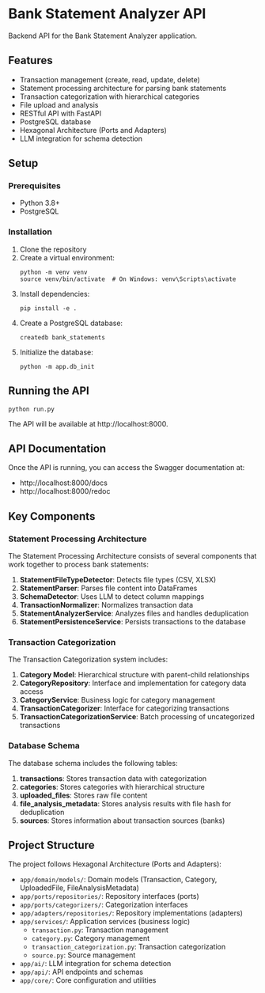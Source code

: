 # Bank Statement Analyzer API

Backend API for the Bank Statement Analyzer application.

## Features

- Transaction management (create, read, update, delete)
- Statement processing architecture for parsing bank statements
- Transaction categorization with hierarchical categories
- File upload and analysis
- RESTful API with FastAPI
- PostgreSQL database
- Hexagonal Architecture (Ports and Adapters)
- LLM integration for schema detection

## Setup

### Prerequisites

- Python 3.8+
- PostgreSQL

### Installation

1. Clone the repository
2. Create a virtual environment:
   ```
   python -m venv venv
   source venv/bin/activate  # On Windows: venv\Scripts\activate
   ```
3. Install dependencies:
   ```
   pip install -e .
   ```
4. Create a PostgreSQL database:
   ```
   createdb bank_statements
   ```
5. Initialize the database:
   ```
   python -m app.db_init
   ```

## Running the API

```
python run.py
```

The API will be available at http://localhost:8000.

## API Documentation

Once the API is running, you can access the Swagger documentation at:
- http://localhost:8000/docs
- http://localhost:8000/redoc

## Key Components

### Statement Processing Architecture

The Statement Processing Architecture consists of several components that work together to process bank statements:

1. **StatementFileTypeDetector**: Detects file types (CSV, XLSX)
2. **StatementParser**: Parses file content into DataFrames
3. **SchemaDetector**: Uses LLM to detect column mappings
4. **TransactionNormalizer**: Normalizes transaction data
5. **StatementAnalyzerService**: Analyzes files and handles deduplication
6. **StatementPersistenceService**: Persists transactions to the database

### Transaction Categorization

The Transaction Categorization system includes:

1. **Category Model**: Hierarchical structure with parent-child relationships
2. **CategoryRepository**: Interface and implementation for category data access
3. **CategoryService**: Business logic for category management
4. **TransactionCategorizer**: Interface for categorizing transactions
5. **TransactionCategorizationService**: Batch processing of uncategorized transactions

### Database Schema

The database schema includes the following tables:

1. **transactions**: Stores transaction data with categorization
2. **categories**: Stores categories with hierarchical structure
3. **uploaded_files**: Stores raw file content
4. **file_analysis_metadata**: Stores analysis results with file hash for deduplication
5. **sources**: Stores information about transaction sources (banks)

## Project Structure

The project follows Hexagonal Architecture (Ports and Adapters):

- `app/domain/models/`: Domain models (Transaction, Category, UploadedFile, FileAnalysisMetadata)
- `app/ports/repositories/`: Repository interfaces (ports)
- `app/ports/categorizers/`: Categorization interfaces
- `app/adapters/repositories/`: Repository implementations (adapters)
- `app/services/`: Application services (business logic)
  - `transaction.py`: Transaction management
  - `category.py`: Category management
  - `transaction_categorization.py`: Transaction categorization
  - `source.py`: Source management
- `app/ai/`: LLM integration for schema detection
- `app/api/`: API endpoints and schemas
- `app/core/`: Core configuration and utilities
